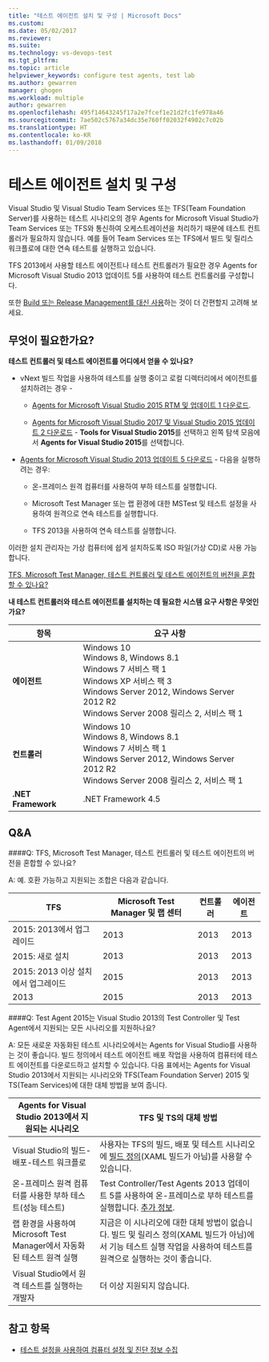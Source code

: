 ```yaml
---
title: "테스트 에이전트 설치 및 구성 | Microsoft Docs"
ms.custom: 
ms.date: 05/02/2017
ms.reviewer: 
ms.suite: 
ms.technology: vs-devops-test
ms.tgt_pltfrm: 
ms.topic: article
helpviewer_keywords: configure test agents, test lab
ms.author: gewarren
manager: ghogen
ms.workload: multiple
author: gewarren
ms.openlocfilehash: 495f14643245f17a2e7fcef1e21d2fc1fe978a46
ms.sourcegitcommit: 7ae502c5767a34dc35e760ff02032f4902c7c02b
ms.translationtype: HT
ms.contentlocale: ko-KR
ms.lasthandoff: 01/09/2018
---
```

# <a name="install-and-configure-test-agents"></a>테스트 에이전트 설치 및 구성

Visual Studio 및 Visual Studio Team Services 또는 TFS(Team Foundation Server)를 사용하는 테스트 시나리오의 경우 Agents for Microsoft Visual Studio가 Team Services 또는 TFS와 통신하여 오케스트레이션을 처리하기 때문에 테스트 컨트롤러가 필요하지 않습니다. 예를 들어 Team Services 또는 TFS에서 빌드 및 릴리스 워크플로에 대한 연속 테스트를 실행하고 있습니다.

TFS 2013에서 사용할 테스트 에이전트나 테스트 컨트롤러가 필요한 경우 Agents for Microsoft Visual Studio 2013 업데이트 5를 사용하여 테스트 컨트롤러를 구성합니다.

또한 [Build 또는 Release Management를 대신 사용](use-build-or-rm-instead-of-lab-management.md)하는 것이 더 간편할지 고려해 보세요.

## <a name="what-do-i-need"></a>무엇이 필요한가요?

**테스트 컨트롤러 및 테스트 에이전트를 어디에서 얻을 수 있나요?**

* vNext 빌드 작업을 사용하여 테스트를 실행 중이고 로컬 디렉터리에서 에이전트를 설치하려는 경우 - 

  * [Agents for Microsoft Visual Studio 2015 RTM 및 업데이트 1 다운로드](http://go.microsoft.com/fwlink/p/?LinkId=619266). 

  * [Agents for Microsoft Visual Studio 2017 및 Visual Studio 2015 업데이트 2 다운로드](https://www.visualstudio.com/downloads/download-visual-studio-vs) - **Tools for Visual Studio 2015**를 선택하고 왼쪽 탐색 모음에서 **Agents for Visual Studio 2015**를 선택합니다.

* [Agents for Microsoft Visual Studio 2013 업데이트 5 다운로드](http://go.microsoft.com/fwlink/p/?LinkId=619264) - 다음을 실행하려는 경우:

  * 온-프레미스 원격 컴퓨터를 사용하여 부하 테스트를 실행합니다.

  * Microsoft Test Manager 또는 랩 환경에 대한 MSTest 및 테스트 설정을 사용하여 원격으로 연속 테스트를 실행합니다.

  * TFS 2013을 사용하여 연속 테스트를 실행합니다.

이러한 설치 관리자는 가상 컴퓨터에 쉽게 설치하도록 ISO 파일(가상 CD)로 사용 가능합니다. 

[TFS, Microsoft Test Manager, 테스트 컨트롤러 및 테스트 에이전트의 버전을 혼합할 수 있나요?](#MixedVersions)

**내 테스트 컨트롤러와 테스트 에이전트를 설치하는 데 필요한 시스템 요구 사항은 무엇인가요?**

| 항목 | 요구 사항 |
| ---- | ------------ |
| **에이전트** | Windows 10<br />Windows 8, Windows 8.1<br />Windows 7 서비스 팩 1<br />Windows XP 서비스 팩 3<br />Windows Server 2012, Windows Server 2012 R2<br />Windows Server 2008 릴리스 2, 서비스 팩 1 |
| **컨트롤러** | Windows 10<br />Windows 8, Windows 8.1<br />Windows 7 서비스 팩 1<br />Windows Server 2012, Windows Server 2012 R2<br />Windows Server 2008 릴리스 2, 서비스 팩 1 |
| **.NET Framework** | .NET Framework 4.5 |

## <a name="q--a"></a>Q&A

<!-- BEGINSECTION class="m-qanda" -->

<a name="MixedVersions"></a>

####<a name="q-can-i-mix-versions-of-tfs-microsoft-test-manager-the-test-controller-and-test-agent"></a>Q: TFS, Microsoft Test Manager, 테스트 컨트롤러 및 테스트 에이전트의 버전을 혼합할 수 있나요?

A: 예. 호환 가능하고 지원되는 조합은 다음과 같습니다.

| TFS | Microsoft Test Manager 및 랩 센터 | 컨트롤러 | 에이전트 |
| --- | -------------------------------------- | ---------- | ----- |
| 2015: 2013에서 업그레이드 | 2013 | 2013 |2013 |
| 2015: 새로 설치 | 2013 | 2013 | 2013 |
| 2015: 2013 이상 설치에서 업그레이드 | 2015 | 2013 | 2013 |
| 2013 | 2015 | 2013 | 2013 |

####<a name="q-will-the-test-agent-2015-support-all-the-scenarios-supported-by-test-controller-and-test-agent-of-visual-studio-2013"></a>Q: Test Agent 2015는 Visual Studio 2013의 Test Controller 및 Test Agent에서 지원되는 모든 시나리오를 지원하나요?

A: 모든 새로운 자동화된 테스트 시나리오에서는 Agents for Visual Studio를 사용하는 것이 좋습니다. 빌드 정의에서 테스트 에이전트 배포 작업을 사용하여 컴퓨터에 테스트 에이전트를 다운로드하고 설치할 수 있습니다.
다음 표에서는 Agents for Visual Studio 2013에서 지원되는 시나리오와 TFS(Team Foundation Server) 2015 및 TS(Team Services)에 대한 대체 방법을 보여 줍니다.

| Agents for Visual Studio 2013에서 지원되는 시나리오 | TFS 및 TS의 대체 방법 |
| --- | --- |
| Visual Studio의 빌드-배포-테스트 워크플로 | 사용자는 TFS의 빌드, 배포 및 테스트 시나리오에 [빌드 정의](https://www.visualstudio.com/team-services/continuous-integration/)(XAML 빌드가 아님)를 사용할 수 있습니다. |
| 온-프레미스 원격 컴퓨터를 사용한 부하 테스트(성능 테스트) | Test Controller/Test Agents 2013 업데이트 5를 사용하여 온-프레미스로 부하 테스트를 실행합니다. [추가 정보](https://msdn.microsoft.com/en-us/library/ff400223.aspx). |
| 랩 환경을 사용하여 Microsoft Test Manager에서 자동화된 테스트 원격 실행 | 지금은 이 시나리오에 대한 대체 방법이 없습니다. 빌드 및 릴리스 정의(XAML 빌드가 아님)에서 기능 테스트 실행 작업을 사용하여 테스트를 원격으로 실행하는 것이 좋습니다. |
| Visual Studio에서 원격 테스트를 실행하는 개발자 | 더 이상 지원되지 않습니다. |

<!-- ENDSECTION -->

## <a name="see-also"></a>참고 항목

* [테스트 설정을 사용하여 컴퓨터 설정 및 진단 정보 수집](https://msdn.microsoft.com/library/dd286743%28v=vs.140%29.aspx)
